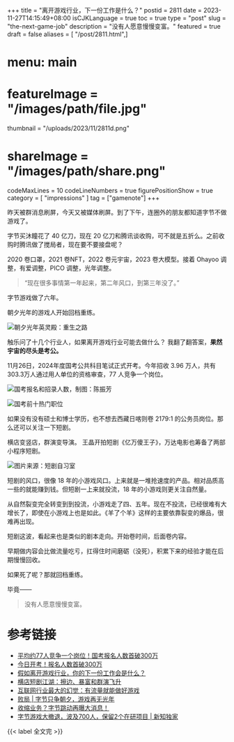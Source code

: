 +++
title = "离开游戏行业，下一份工作是什么？"
postid = 2811
date = 2023-11-27T14:15:49+08:00
isCJKLanguage = true
toc = true
type = "post"
slug = "the-next-game-job"
description = "没有人愿意慢慢变富。"
featured = true
draft = false
aliases = [ "/post/2811.html",]
# menu: main
# featureImage = "/images/path/file.jpg"
thumbnail = "/uploads/2023/11/2811d.png"
# shareImage = "/images/path/share.png"
codeMaxLines = 10
codeLineNumbers = true
figurePositionShow = true
category = [ "impressions" ]
tag = ["gamenote"]
+++

昨天被群消息刷屏，今天又被媒体刷屏。到了下午，连圈外的朋友都知道字节不做游戏了。

字节买沐瞳花了 40 亿刀，现在 20 亿刀和腾讯谈收购，可不就是五折么。之前收购时腾讯做了搅局者，现在要不要接盘呢？ <!--more-->

2020 卷口罩，2021 卷NFT，2022 卷元宇宙，2023 卷大模型。接着 Ohayoo 调整，有爱调整，PICO 调整，光年调整。

> “现在很多事情第一年起来，第二年风口，到第三年没了。”

字节游戏做了六年。

朝夕光年的游戏人开始回档重练。

![朝夕光年英灵殿：重生之路](/uploads/2023/11/2811a.png)

触乐问了十几个行业人，如果离开游戏行业可能去做什么？ 我翻了翻答案，**果然宇宙的尽头是考公。**

11月26日，2024年度国考公共科目笔试正式开考。今年招收 3.96 万人，共有303.3万人通过用人单位的资格审查，77 人竞争一个岗位。

![国考报名和招录人数，制图：陈振芳](/uploads/2023/11/2811b.png)

![国考前十热门职位](/uploads/2023/11/2811c.png)

如果没有没有硕士和博士学历，也不想去西藏日喀则卷 2179:1 的公务员岗位。那么还可以关注一下短剧。

横店变竖店，群演变导演。 王晶开拍短剧《亿万傻王子》，万达电影也筹备了两部小程序短剧。

![图片来源：短剧自习室](/uploads/2023/11/2811d.png)

短剧的风口，很像 18 年的小游戏风口。上来就是一堆抢速度的产品。相对品质高一些的就能赚到钱。但短剧一上来就投流，18 年的小游戏则更关注自然量。

从自然裂变完全转变到到投流，小游戏走了四、五年。现在不投流，已经很难有大增长了，即使在小游戏上也是如此。《羊了个羊》这样的主要依靠裂变的爆品，很难再出现。

短剧这波，看起来也是类似的剧本走向。开始卷时间，后面卷内容。

早期做内容会比做流量吃亏，扛得住时间磨砺（没死），积累下来的经验才能在后期慢慢回收。

如果死了呢？那就回档重练。

毕竟——

> 没有人愿意慢慢变富。

# 参考链接

- [平均约77人竞争一个岗位！国考报名人数首破300万](https://mp.weixin.qq.com/s/Fg36APOexLeNAvB8j_e_sA)
- [今日开考！报名人数首破300万](https://mp.weixin.qq.com/s/pYEYHvlzDcrQo5aw7CKYBw)
- [假如离开游戏行业，你的下一份工作会是什么？](https://mp.weixin.qq.com/s/FAqTlChSGL9j5KAdrW6OsA)
- [横店短剧江湖：擦边、暴富和群演飞升](https://mp.weixin.qq.com/s/EFEmZH1XtfU38jZa91zN6A)
- [互联网行业最大的幻觉：有流量就能做好游戏](https://mp.weixin.qq.com/s/273AKE0BWGpNdRlnesmiCw)
- [败局 | 字节只争朝夕，游戏再无光年](https://mp.weixin.qq.com/s/4-CBZv2fk62rzDRJEY9Bjw)
- [收缩业务？字节跳动再曝大消息！](https://mp.weixin.qq.com/s/sts2Zi1VChNZTd8meFHp1Q)
- [字节游戏大撤退，波及700人，保留2个在研项目 | 新知独家](https://mp.weixin.qq.com/s/DdDqlf_kS5J4WJ2wfNTwIQ)

{{< label 全文完 >}}